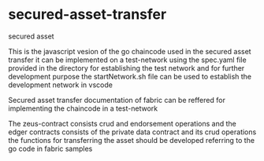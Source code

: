 # secured-asset-transfer
secured asset


This is the javascript vesion of the go chaincode used in the secured asset transfer it can be implemented on a test-network using the spec.yaml file provided in the directory for establishing the test network and for further development purpose the startNetwork.sh file can be used to establish the development network in vscode

Secured asset transfer documentation of fabric can be reffered for implementing the chaincode in a test-network

The zeus-contract consists crud and endorsement operations and the edger contracts consists of the private data contract and its crud operations the functions for transferring the asset should be developed referring to the go code in fabric samples
